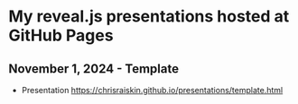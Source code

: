 # My reveal.js presentations hosted at GitHub Pages

## November 1, 2024 - Template

- Presentation
https://chrisraiskin.github.io/presentations/template.html